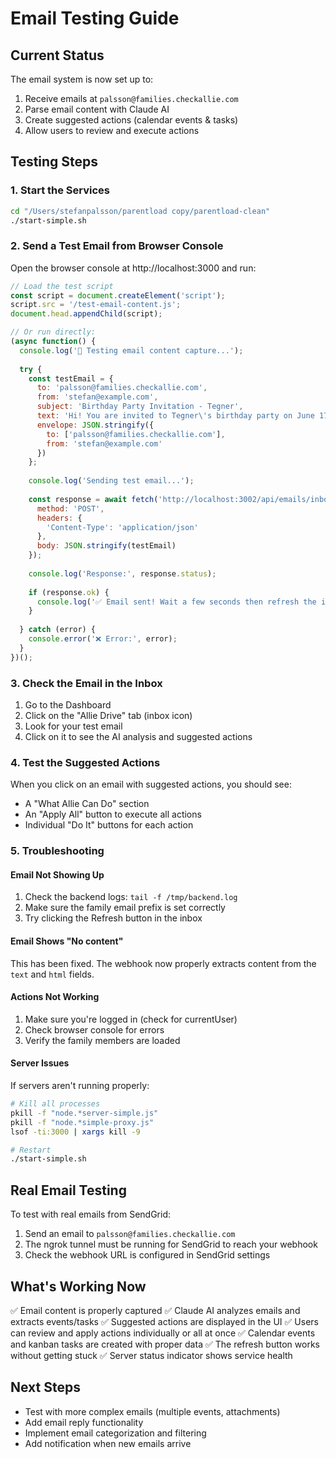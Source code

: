 # Email Testing Guide

## Current Status
The email system is now set up to:
1. Receive emails at `palsson@families.checkallie.com`
2. Parse email content with Claude AI
3. Create suggested actions (calendar events & tasks)
4. Allow users to review and execute actions

## Testing Steps

### 1. Start the Services
```bash
cd "/Users/stefanpalsson/parentload copy/parentload-clean"
./start-simple.sh
```

### 2. Send a Test Email from Browser Console
Open the browser console at http://localhost:3000 and run:

```javascript
// Load the test script
const script = document.createElement('script');
script.src = '/test-email-content.js';
document.head.appendChild(script);

// Or run directly:
(async function() {
  console.log('📧 Testing email content capture...');
  
  try {
    const testEmail = {
      to: 'palsson@families.checkallie.com',
      from: 'stefan@example.com',
      subject: 'Birthday Party Invitation - Tegner',
      text: 'Hi! You are invited to Tegner\'s birthday party on June 17th at 3pm at Jump Yard. Please RSVP by June 10th. Activities include trampolining, games, and pizza!',
      envelope: JSON.stringify({
        to: ['palsson@families.checkallie.com'],
        from: 'stefan@example.com'
      })
    };
    
    console.log('Sending test email...');
    
    const response = await fetch('http://localhost:3002/api/emails/inbound', {
      method: 'POST',
      headers: {
        'Content-Type': 'application/json'
      },
      body: JSON.stringify(testEmail)
    });
    
    console.log('Response:', response.status);
    
    if (response.ok) {
      console.log('✅ Email sent! Wait a few seconds then refresh the inbox.');
    }
    
  } catch (error) {
    console.error('❌ Error:', error);
  }
})();
```

### 3. Check the Email in the Inbox
1. Go to the Dashboard
2. Click on the "Allie Drive" tab (inbox icon)
3. Look for your test email
4. Click on it to see the AI analysis and suggested actions

### 4. Test the Suggested Actions
When you click on an email with suggested actions, you should see:
- A "What Allie Can Do" section
- An "Apply All" button to execute all actions
- Individual "Do It" buttons for each action

### 5. Troubleshooting

#### Email Not Showing Up
1. Check the backend logs: `tail -f /tmp/backend.log`
2. Make sure the family email prefix is set correctly
3. Try clicking the Refresh button in the inbox

#### Email Shows "No content"
This has been fixed. The webhook now properly extracts content from the `text` and `html` fields.

#### Actions Not Working
1. Make sure you're logged in (check for currentUser)
2. Check browser console for errors
3. Verify the family members are loaded

#### Server Issues
If servers aren't running properly:
```bash
# Kill all processes
pkill -f "node.*server-simple.js"
pkill -f "node.*simple-proxy.js"
lsof -ti:3000 | xargs kill -9

# Restart
./start-simple.sh
```

## Real Email Testing

To test with real emails from SendGrid:
1. Send an email to `palsson@families.checkallie.com`
2. The ngrok tunnel must be running for SendGrid to reach your webhook
3. Check the webhook URL is configured in SendGrid settings

## What's Working Now

✅ Email content is properly captured
✅ Claude AI analyzes emails and extracts events/tasks
✅ Suggested actions are displayed in the UI
✅ Users can review and apply actions individually or all at once
✅ Calendar events and kanban tasks are created with proper data
✅ The refresh button works without getting stuck
✅ Server status indicator shows service health

## Next Steps

- Test with more complex emails (multiple events, attachments)
- Add email reply functionality
- Implement email categorization and filtering
- Add notification when new emails arrive